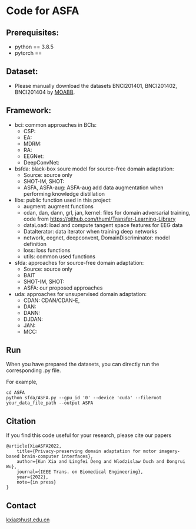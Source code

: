 # Code for ASFA

## Prerequisites:
* python == 3.8.5
* pytorch == 

## Dataset:
* Please manually download the datasets BNCI201401, BNCI201402, BNCI201404 by [MOABB](https://github.com/NeuroTechX/moabb).

## Framework:
* bci: common approaches in BCIs:
  * CSP: 
  * EA:
  * MDRM:
  * RA:
  * EEGNet:
  * DeepConvNet:
* bsfda: black-box soure model for source-free domain adaptation:
  * Source: source only
  * SHOT-IM, SHOT: 
  * ASFA, ASFA-aug: ASFA-aug add data augmentation when performing knowledge distillation
* libs: public function used in this project:
  * augment: augment functions
  * cdan, dan, dann, grl, jan, kernel: files for domain adversarial training, code from https://github.com/thuml/Transfer-Learning-Library
  * dataLoad: load and compute tangent space features for EEG data
  * DataIterator: data iterator when training deep networks
  * network, eegnet, deepconvent, DomainDiscriminator: model definition
  * loss: loss functions
  * utils: common used functions
* sfda: approaches for source-free domain adaptation:
  * Source: source only
  * BAIT
  * SHOT-IM, SHOT:
  * ASFA: our proposed approaches
* uda: approaches for unsupervised domain adaptation:
  * CDAN: CDAN/CDAN-E,
  * DAN:
  * DANN:
  * DJDAN:
  * JAN:
  * MCC:

## Run
When you have prepared the datasets, you can directly run the corresponding .py file.

For example,
```angular2html
cd ASFA
python sfda/ASFA.py --gpu_id '0' --device 'cuda' --fileroot your_data_file_path --output ASFA
```

## Citation
If you find this code useful for your research, please cite our papers
```angular2html
@article{XiaASFA2022,
    title={Privacy-preserving domain adaptation for motor imagery-based brain-computer interfaces},
    author={Kun Xia and Lingfei Deng and Wlodzislaw Duch and Dongrui Wu},
    journal={IEEE Trans. on Biomedical Engineering},
    year={2022},
    note={in press}
}
```

## Contact
[kxia@hust.edu.cn](mailto:kxia@hust.edu.cn)